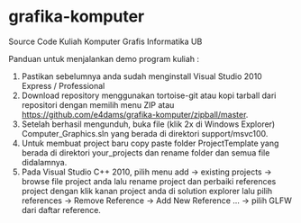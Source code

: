 grafika-komputer
================

Source Code Kuliah Komputer Grafis Informatika UB 

Panduan untuk menjalankan demo program kuliah :

1. Pastikan sebelumnya anda sudah menginstall Visual Studio 2010 Express / Professional
2. Download repository menggunakan tortoise-git atau kopi tarball dari repositori 
   dengan memilih menu ZIP atau https://github.com/e4dams/grafika-komputer/zipball/master.
3. Setelah berhasil mengunduh, buka file (klik 2x di Windows Explorer) Computer_Graphics.sln 
   yang berada di direktori support/msvc100.
4. Untuk membuat project baru copy paste folder ProjectTemplate yang berada di direktori 
   your_projects dan rename folder dan semua file didalamnya.
5. Pada Visual Studio C++ 2010, pilih menu add -> existing projects -> browse file project anda
   lalu rename project dan perbaiki references project dengan klik kanan project anda di solution explorer 
   lalu pilih references -> Remove Reference -> Add New Reference ... -> pilih GLFW dari daftar reference.

